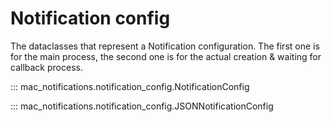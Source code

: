 # Notification config

The dataclasses that represent a Notification configuration.
The first one is for the main process, the second one is for the actual creation & waiting for callback process.

::: mac_notifications.notification_config.NotificationConfig

::: mac_notifications.notification_config.JSONNotificationConfig
